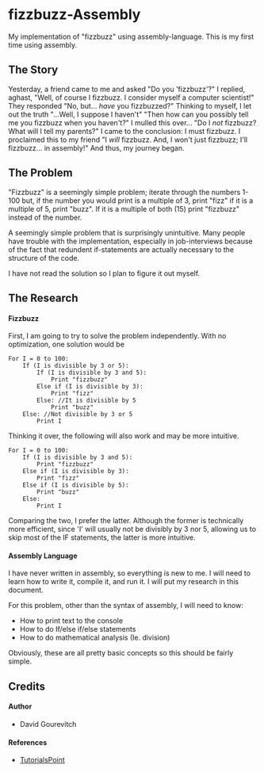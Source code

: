 # fizzbuzz-Assembly

My implementation of "fizzbuzz" using assembly-language. This is my first time using assembly.

## The Story
Yesterday, a friend came to me and asked "Do you 'fizzbuzz'?"
I replied, aghast, "Well, of course I fizzbuzz. I consider myself a computer scientist!"
They responded "No, but... *have* you fizzbuzzed?"
Thinking to myself, I let out the truth "...Well, I suppose I haven't"
"Then how can you possibly tell me you fizzbuzz when you haven't?"
I mulled this over... "Do I *not* fizzbuzz? What will I tell my parents?"
I came to the conclusion: I must fizzbuzz.
I proclaimed this to my friend "I *will* fizzbuzz. And, I won't just fizzbuzz; I'll fizzbuzz... in assembly!"
And thus, my journey began.

## The Problem
"Fizzbuzz" is a seemingly simple problem; iterate through the numbers 1-100 but, if the number you would print is
a multiple of 3, print "fizz" if it is a multiple of 5, print "buzz". If it is a multiple of both (15) print
"fizzbuzz" instead of the number.

A seemingly simple problem that is surprisingly unintuitive. Many people have trouble with the implementation,
especially in job-interviews because of the fact that redundent if-statements are actually necessary to the
structure of the code.

I have not read the solution so I plan to figure it out myself.

## The Research
#### Fizzbuzz
First, I am going to try to solve the problem independently.
With no optimization, one solution would be
```
For I = 0 to 100:
	If (I is divisible by 3 or 5):
		If (I is divisible by 3 and 5):
			Print "fizzbuzz"
		Else if (I is divisible by 3):
			Print "fizz"
		Else: //It is divisible by 5
			Print "buzz"
	Else: //Not divisible by 3 or 5
		Print I
```
Thinking it over, the following will also work and may be more intuitive.
```
For I = 0 to 100:
	If (I is divisible by 3 and 5):
		Print "fizzbuzz"
	Else if (I is divisible by 3):
		Print "fizz"
	Else if (I is divisible by 5):
		Print "buzz"
	Else:
		Print I
```
Comparing the two, I prefer the latter. Although the former is technically more efficient, since 'I' will usually 
not be divisibly by 3 nor 5, allowing us to skip most of the IF statements, the latter is more intuitive.

#### Assembly Language
I have never written in assembly, so everything is new to me. I will need to learn how to write it, compile it, and
run it. I will put my research in this document.

For this problem, other than the syntax of assembly, I will need to know:
 * How to print text to the console
 * How to do If/else if/else statements
 * How to do mathematical analysis (Ie. division)

Obviously, these are all pretty basic concepts so this should be fairly simple.

## Credits
#### Author
 * David Gourevitch
#### References
 * [TutorialsPoint](https://www.tutorialspoint.com/assembly_programming/)
 
##